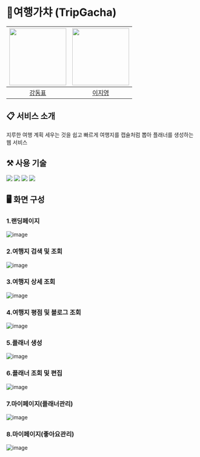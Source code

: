 # 🧳여행가챠 (TripGacha)

| <a href="https://github.com/97Kzone"><img src="https://avatars.githubusercontent.com/u/76652908?v=4" width="150px"></a> | <a href="https://github.com/xkagja2006"><img src="https://avatars.githubusercontent.com/u/28944196?v=4?v=4" width="150px"></a> |
| :--: |:--: |
| [강동표](https://github.com/97Kzone) | [이지영](https://github.com/xkagja2006) 

## 📋 서비스 소개
지루한 여행 계획 세우는 것을 쉽고 빠르게 여행지를 캡슐처럼 뽑아 플래너를 생성하는 웹 서비스

## ⚒️ 사용 기술
<img src="https://img.shields.io/badge/spring-6DB33F?style=for-the-badge&logo=Spring&logoColor=white">&nbsp;<img src="https://img.shields.io/badge/Vue-4FC08D?style=for-the-badge&logo=Vue.js&logoColor=white">&nbsp;<img src="https://img.shields.io/badge/MySQL-4479A1?style=for-the-badge&logo=MySql&logoColor=white">&nbsp;<img src="https://img.shields.io/badge/amazon S3-569A31?style=for-the-badge&logo=amazons3&logoColor=white">

## 🖥️ 화면 구성

### **1.랜딩페이지**
![image](https://github.com/YFASS-EnjoyTrip/.github/assets/76652908/932b4762-f900-4f9d-b334-d01156cec129)

### **2.여행지 검색 및 조회**
![image](https://github.com/YFASS-EnjoyTrip/.github/assets/76652908/b6092e33-ab3c-4c14-94e4-94b55015b974)

### **3.여행지 상세 조회**
![image](https://github.com/YFASS-EnjoyTrip/.github/assets/76652908/efbfb10a-3acc-4896-ae43-9b6030546072)

### **4.여행지 평점 및 블로그 조회**
![image](https://github.com/YFASS-EnjoyTrip/.github/assets/76652908/2f7ec2ea-b985-45f0-a416-5f8aca4c75e4)

### **5.플래너 생성**
![image](https://github.com/YFASS-EnjoyTrip/.github/assets/76652908/c5302d9e-7e4e-4676-b2be-94c5fd60300d)

### **6.플래너 조회 및 편집**
![image](https://github.com/YFASS-EnjoyTrip/.github/assets/76652908/821cdfb4-a2ba-460e-89ab-e9baa23d4b81)

### **7.마이페이지(플래너관리)**
![image](https://github.com/YFASS-EnjoyTrip/.github/assets/76652908/96f6d1eb-c319-4543-9045-74b783587a90)

### **8.마이페이지(좋아요관리)**
![image](https://github.com/YFASS-EnjoyTrip/.github/assets/76652908/0bac5f9d-f71e-4d69-9a09-6f06e1995207)
